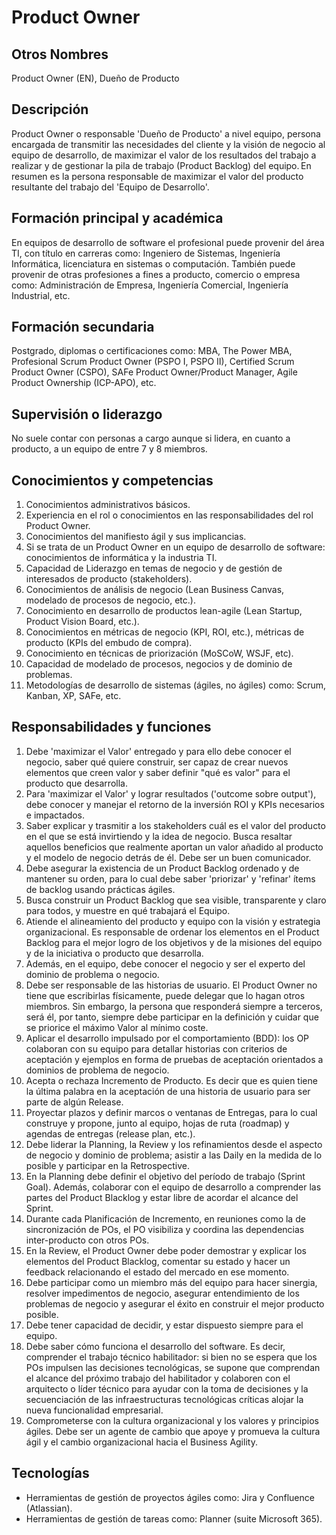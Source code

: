 # Product Owner

## Otros Nombres

Product Owner (EN), Dueño de Producto

## Descripción

Product Owner o responsable 'Dueño de Producto' a nivel equipo, persona encargada de transmitir las necesidades del cliente y la visión de negocio al equipo de desarrollo, de maximizar el valor de los resultados del trabajo a realizar y de gestionar la pila de trabajo (Product Backlog) del equipo. En resumen es la persona responsable de maximizar el valor del producto resultante del trabajo del 'Equipo de Desarrollo'.

## Formación principal y académica

En equipos de desarrollo de software el profesional puede provenir del área TI, con título en carreras como: Ingeniero de Sistemas, Ingeniería Informática, licenciatura en sistemas o computación. También puede provenir de otras profesiones a fines  a producto, comercio o empresa como: Administración de Empresa, Ingeniería Comercial, Ingeniería Industrial, etc.

## Formación secundaria

Postgrado, diplomas o certificaciones como: MBA, The Power MBA, Profesional Scrum Product Owner (PSPO I, PSPO II), Certified Scrum Product Owner (CSPO), SAFe Product Owner/Product Manager, Agile Product Ownership (ICP-APO), etc.

## Supervisión o liderazgo

No suele contar con personas a cargo aunque si lidera, en cuanto a producto, a un equipo de entre 7 y 8 miembros.

## Conocimientos y competencias

1.	Conocimientos administrativos básicos.
2.	Experiencia en el rol o conocimientos en las responsabilidades del rol Product Owner.
3.	Conocimientos del manifiesto ágil y sus implicancias.
4.	Si se trata de un Product Owner en un equipo de desarrollo de software: conocimientos de informática y la industria TI. 
5.	Capacidad de Liderazgo en temas de negocio y de gestión de interesados de producto (stakeholders).
6.	Conocimientos de análisis de negocio (Lean Business Canvas, modelado de procesos de negocio, etc.).
7.	Conocimiento en desarrollo de productos lean-agile (Lean Startup, Product Vision Board, etc.).
8.	Conocimientos  en métricas de negocio (KPI, ROI, etc.), métricas de producto (KPIs del embudo de compra).
9.	Conocimiento en técnicas de priorización (MoSCoW, WSJF, etc).
10.	Capacidad de modelado de procesos, negocios y de dominio de problemas.
11.	Metodologías de desarrollo de sistemas (ágiles, no ágiles) como: Scrum, Kanban, XP, SAFe, etc. 

## Responsabilidades y funciones

1.	Debe 'maximizar el Valor' entregado y para ello debe conocer el negocio, saber qué quiere construir, ser capaz de crear nuevos elementos que creen valor y saber definir "qué es valor" para el producto que desarrolla.
2.	Para 'maximizar el Valor' y lograr resultados ('outcome sobre output'), debe conocer y manejar el retorno de la inversión ROI y KPIs necesarios e impactados.
3.	Saber explicar y trasmitir a los stakeholders cuál es el valor del producto en el que se está invirtiendo y la idea de negocio. Busca resaltar aquellos beneficios que realmente aportan un valor añadido al producto y el modelo de negocio detrás de él. Debe ser un buen comunicador.
4.	Debe asegurar la existencia de un Product Backlog ordenado y de mantener su orden, para lo cual debe saber 'priorizar' y 'refinar' ítems de backlog usando prácticas ágiles. 
5.	Busca construir un Product Backlog que sea visible, transparente y claro para todos, y muestre en qué trabajará el Equipo.
6.	Atiende el alineamiento del producto y equipo con la visión y estrategia organizacional. Es responsable de ordenar los elementos en el Product Backlog para el mejor logro de los objetivos y de la misiones del equipo y de la iniciativa o producto que desarrolla.
7.	Además, en el equipo, debe conocer el negocio y ser el experto del dominio de problema o negocio.
8.	Debe ser responsable de las historias de usuario. El Product Owner no tiene que escribirlas físicamente, puede delegar que lo hagan otros miembros. Sin embargo, la persona que responderá siempre a terceros, será él, por tanto, siempre debe participar en la definición y cuidar que se priorice el máximo Valor al mínimo coste.
9.	Aplicar el desarrollo impulsado por el comportamiento (BDD): los OP colaboran con su equipo para detallar historias con criterios de aceptación y ejemplos en forma de pruebas de aceptación orientados a dominios de problema de negocio.
10.	Acepta o rechaza Incremento de Producto. Es decir que es quien tiene la última palabra en la aceptación de una historia de usuario para ser parte de algún Release.
11.	Proyectar plazos y definir marcos o ventanas de Entregas, para lo cual construye y propone, junto al equipo, hojas de ruta (roadmap) y agendas de entregas (release plan, etc.).
12.	Debe liderar la Planning, la Review y los refinamientos desde el aspecto de negocio y dominio de problema; asistir a las Daily en la medida de lo posible y participar en la Retrospective.
13.	En la Planning debe definir el objetivo del período de trabajo (Sprint Goal). Además, colaborar con el equipo de desarrollo a comprender las partes del Product Blacklog y estar libre de acordar el alcance del Sprint.
14.	Durante cada Planificación de Incremento, en reuniones como la de sincronización de POs, el PO visibiliza y coordina las dependencias inter-producto con otros POs.
15.	En la Review, el Product Owner debe poder demostrar y explicar los elementos del Product Blacklog, comentar su estado y hacer un feedback relacionando el estado del mercado en ese momento.
16.	Debe participar como un miembro más del equipo para hacer sinergia, resolver impedimentos de negocio, asegurar entendimiento de los problemas de negocio y asegurar el éxito en construir el mejor producto posible.
17.	Debe tener capacidad de decidir, y estar dispuesto siempre para el equipo.
18.	Debe saber cómo funciona el desarrollo del software. Es decir, comprender el trabajo técnico habilitador: si bien no se espera que los POs impulsen las decisiones tecnológicas, se supone que comprendan el alcance del próximo trabajo del habilitador y colaboren con el arquitecto o líder técnico para ayudar con la toma de decisiones y la secuenciación de las infraestructuras tecnológicas críticas alojar la nueva funcionalidad empresarial.
19.	Comprometerse con la cultura organizacional y los valores y principios ágiles. Debe ser un agente de cambio que apoye y promueva la cultura ágil y el cambio organizacional hacia el Business Agility.


## Tecnologías

- Herramientas de gestión de proyectos ágiles como: Jira y Confluence (Atlassian).
- Herramientas de gestión de tareas como: Planner (suite Microsoft 365).
